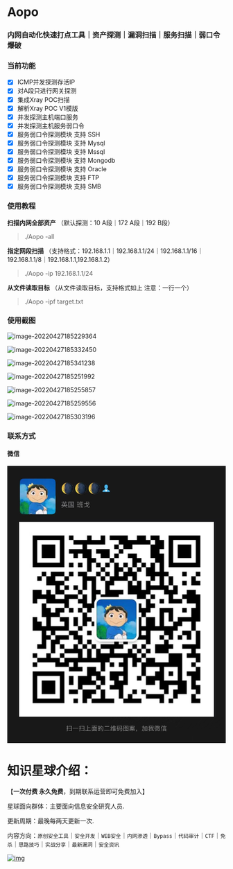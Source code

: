 # Aopo



### 内网自动化快速打点工具｜资产探测｜漏洞扫描｜服务扫描｜弱口令爆破

### 当前功能

- [x] ICMP并发探测存活IP
- [x] 对A段只进行网关探测
- [x] 集成Xray POC扫描
- [x] 解析Xray POC V1模版
- [x] 并发探测主机端口服务
- [x] 并发探测主机服务弱口令
- [x] 服务弱口令探测模块 支持 SSH
- [x] 服务弱口令探测模块 支持 Mysql
- [x] 服务弱口令探测模块 支持 Mssql
- [x] 服务弱口令探测模块 支持 Mongodb
- [x] 服务弱口令探测模块 支持 Oracle
- [x] 服务弱口令探测模块 支持 FTP
- [x] 服务弱口令探测模块 支持 SMB

### 使用教程

**扫描内网全部资产** （默认探测：10 A段｜172 A段｜192 B段）

> ./Aopo -all

**指定网段扫描** （支持格式：192.168.1.1｜192.168.1.1/24｜192.168.1.1/16｜192.168.1.1/8｜192.168.1.1,192.168.1.2）

> ./Aopo -ip 192.168.1.1/24

**从文件读取目标** （从文件读取目标，支持格式如上 注意：一行一个）

> ./Aopo -ipf target.txt

### 使用截图

![image-20220427185229364](https://tva1.sinaimg.cn/large/e6c9d24egy1h1oh61jojdj217m0u00ya.jpg)

![image-20220427185332450](https://tva1.sinaimg.cn/large/e6c9d24egy1h1oh74w37dj21dq0u0wl1.jpg)

![image-20220427185341238](https://tva1.sinaimg.cn/large/e6c9d24egy1h1oh7b9lb6j215k0u0tfj.jpg)

![image-20220427185251992](https://tva1.sinaimg.cn/large/e6c9d24egy1h1oh6f0j89j210g0u0tdh.jpg)

![image-20220427185255857](https://tva1.sinaimg.cn/large/e6c9d24egy1h1oh6hyfutj21d20poq8a.jpg)

![image-20220427185259556](https://tva1.sinaimg.cn/large/e6c9d24egy1h1oh6k3f0vj20ki0ti0vb.jpg)

![image-20220427185303196](https://tva1.sinaimg.cn/large/e6c9d24egy1h1oh6mlxlyj20u017bwld.jpg)

### 联系方式

#### 微信

![img](https://github.com/ExpLangcn/FuYao/raw/master/img/WechatIMG408.jpeg)

# 知识星球介绍：

【**一次付费 永久免费**，到期联系运营即可免费加入】

星球面向群体：主要面向信息安全研究人员.

更新周期：最晚每两天更新一次.

内容方向：`原创安全工具`｜`安全开发`｜`WEB安全`｜`内网渗透`｜`Bypass`｜`代码审计`｜`CTF`｜`免杀`｜`思路技巧`｜`实战分享`｜`最新漏洞`｜`安全资讯`

[![img](https://camo.githubusercontent.com/19d5b75f5f041159fc3031b157f55872532b7a4f24d79a23fbb254c2877dd6fd/68747470733a2f2f6d6d62697a2e717069632e636e2f6d6d62697a5f6a70672f3977566b37505357496a4a517a4c79524e6844757877506f764c4b7a593878714f71415a6e696356357564395862696338386b657259643349797135307772326b4553756652595952396239565043674463313063644c512f3634303f77785f666d743d6a70656726777866726f6d3d352677785f6c617a793d312677785f636f3d31)](https://camo.githubusercontent.com/19d5b75f5f041159fc3031b157f55872532b7a4f24d79a23fbb254c2877dd6fd/68747470733a2f2f6d6d62697a2e717069632e636e2f6d6d62697a5f6a70672f3977566b37505357496a4a517a4c79524e6844757877506f764c4b7a593878714f71415a6e696356357564395862696338386b657259643349797135307772326b4553756652595952396239565043674463313063644c512f3634303f77785f666d743d6a70656726777866726f6d3d352677785f6c617a793d312677785f636f3d31)
